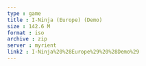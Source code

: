 ```yaml
---
type : game
title : I-Ninja (Europe) (Demo)
size : 142.6 M
format : iso
archive : zip
server : myrient
link2 : I-Ninja%20%28Europe%29%20%28Demo%29
---
```

